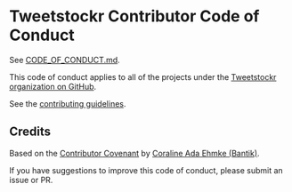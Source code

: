 # Tweetstockr Contributor Code of Conduct

See [CODE_OF_CONDUCT.md](https://github.com/tweetstockr/code-of-conduct/blob/master/CODE-OF-CONDUCT.md).

This code of conduct applies to all of the projects under the [Tweetstockr organization on GitHub](https://github.com/tweetstockr/tweetstockr).

See the [contributing guidelines](https://github.com/tweetstockr/tweetstockr/blob/master/CONTRIBUTING.md).

## Credits

Based on the [Contributor Covenant](https://github.com/Bantik/contributor_covenant) by [Coraline Ada Ehmke (Bantik)](https://github.com/Bantik).

If you have suggestions to improve this code of conduct, please submit an issue or PR.
